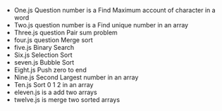 - One.js Question number is a Find Maximum account of character in a word
- Two.js question number is a Find unique number in an array
- Three.js question Pair sum problem
- four.js question  Merge sort
- five.js Binary Search
- Six.js Selection Sort
- seven.js Bubble Sort
- Eight.js Push zero to end
- Nine.js Second Largest number in an array
- Ten.js Sort 0 1 2 in an array
- eleven.js is a add two arrays
- twelve.js is merge two sorted arrays
